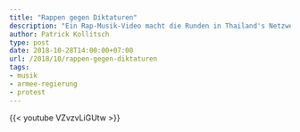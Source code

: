 ```yaml
---
title: "Rappen gegen Diktaturen"
description: "Ein Rap-Musik-Video macht die Runden in Thailand's Netzwerken, die Diktatur kritisierend - Prathet Khun Mii (Mein Land). "
author: Patrick Kollitsch
type: post
date: 2018-10-28T14:00:00+07:00
url: /2018/10/rappen-gegen-diktaturen
tags:
- musik
- armee-regierung
- protest
---
```


{{< youtube VZvzvLiGUtw >}}
